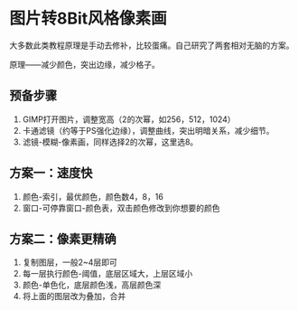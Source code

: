 # 图片转8Bit风格像素画

大多数此类教程原理是手动去修补，比较蛋痛。自己研究了两套相对无脑的方案。

原理——减少颜色，突出边缘，减少格子。

## 预备步骤

1. GIMP打开图片，调整宽高（2的次幂，如256，512，1024）
2. 卡通滤镜（约等于PS强化边缘），调整曲线，突出明暗关系，减少细节。
3. 滤镜-模糊-像素画，同样选择2的次幂，这里选8。

## 方案一：速度快

1. 颜色-索引，最优颜色，颜色数4，8，16
2. 窗口-可停靠窗口-颜色表，双击颜色修改到你想要的颜色

## 方案二：像素更精确

1. 复制图层，一般2~4层即可
2. 每一层执行颜色-阈值，底层区域大，上层区域小
3. 颜色-单色化，底层颜色浅，高层颜色深
4. 将上面的图层改为叠加，合并
